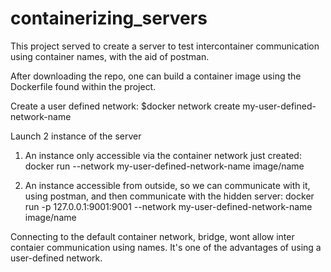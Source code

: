 # containerizing_servers
This project served to create a server to test intercontainer communication using container names, with the aid of postman.

After downloading the repo, one can build a container image using the Dockerfile found within the project.

Create a user defined network:
$docker network create my-user-defined-network-name

Launch 2 instance of the server
1. An instance only accessible via the container network just created:
docker run --network my-user-defined-network-name image/name

2. An instance accessible from outside, so we can communicate with it, using postman, and then communicate with the hidden server:
docker run -p 127.0.0.1:9001:9001 --network my-user-defined-network-name image/name

Connecting to the default container network, bridge, wont allow inter contaier communication using names. It's one of the advantages of using a user-defined network.


